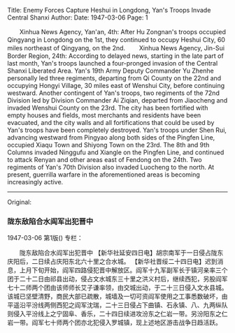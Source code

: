 Title: Enemy Forces Capture Heshui in Longdong, Yan's Troops Invade Central Shanxi
Author:
Date: 1947-03-06
Page: 1

　　Xinhua News Agency, Yan'an, 4th: After Hu Zongnan's troops occupied Qingyang in Longdong on the 1st, they continued to occupy Heshui City, 60 miles northeast of Qingyang, on the 2nd.
　　Xinhua News Agency, Jin-Sui Border Region, 24th: According to delayed news, starting in the late part of last month, Yan's troops launched a four-pronged invasion of the Central Shanxi Liberated Area. Yan's 19th Army Deputy Commander Yu Zhenhe personally led three regiments, departing from Qi County on the 22nd and occupying Hongyi Village, 30 miles east of Wenshui City, before continuing westward. Another contingent of Yan's troops, two regiments of the 72nd Division led by Division Commander Ai Ziqian, departed from Jiaocheng and invaded Wenshui County on the 23rd. The city has been fortified with empty houses and fields, most merchants and residents have been evacuated, and the city walls and all fortifications that could be used by Yan's troops have been completely destroyed. Yan's troops under Shen Rui, advancing westward from Pingyao along both sides of the Pingfen Line, occupied Xiaqu Town and Shiyong Town on the 23rd. The 8th and 9th Columns invaded Ninggufu and Xiangle on the Pingfen Line, and continued to attack Renyan and other areas east of Fendong on the 24th. Two regiments of Yan's 70th Division also invaded Luocheng to the north. At present, guerrilla warfare in the aforementioned areas is becoming increasingly active.



<hr /> 

Original: 


### 陇东敌陷合水阎军出犯晋中

1947-03-06
第1版()
专栏：

　　陇东敌陷合水阎军出犯晋中
    【新华社延安四日电】胡宗南军于一日侵占陇东庆阳后，二日续占庆阳东北六十里之合水城。
    【新华社晋绥二十四日电】迟到消息，上月下旬开始，阎军四路侵犯晋中解放区。阎军十九军副军长于镇河亲率三个团于二十二日由祁县出动，侵占文水城东三十里之洪义村后，继续西犯，另股阎军七十二师两个团由该师师长艾子谦率领，由交城出动，于二十三日侵入文水县城。该城已坚壁清野，商民大部已疏散，城墙及一切可资阎军使用之工事悉数破坏，由平遥沿平汾线两侧西犯之阎军沈瑞，二十三日侵占下曲镇、石永镇、八、九两纵队则侵入平汾线上之宁固阜、香乐，二十四日续进攻汾东之仁岩一带。另汾阳东之仁岩一带。阎军七十师两个团亦北犯侵入罗城镇，现上述地区游击战争日趋活跃。

